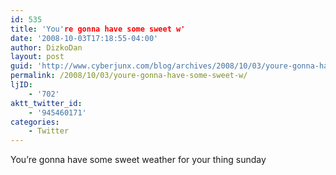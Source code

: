 ```yaml
---
id: 535
title: 'You're gonna have some sweet w'
date: '2008-10-03T17:18:55-04:00'
author: DizkoDan
layout: post
guid: 'http://www.cyberjunx.com/blog/archives/2008/10/03/youre-gonna-have-some-sweet-w/'
permalink: /2008/10/03/youre-gonna-have-some-sweet-w/
ljID:
    - '702'
aktt_twitter_id:
    - '945460171'
categories:
    - Twitter
---
```


You’re gonna have some sweet weather for your thing sunday